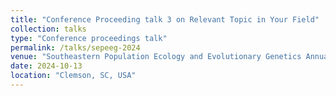 ```yaml
---
title: "Conference Proceeding talk 3 on Relevant Topic in Your Field"
collection: talks
type: "Conference proceedings talk"
permalink: /talks/sepeeg-2024
venue: "Southeastern Population Ecology and Evolutionary Genetics Annual Meeting 2024"
date: 2024-10-13
location: "Clemson, SC, USA"
---
```

